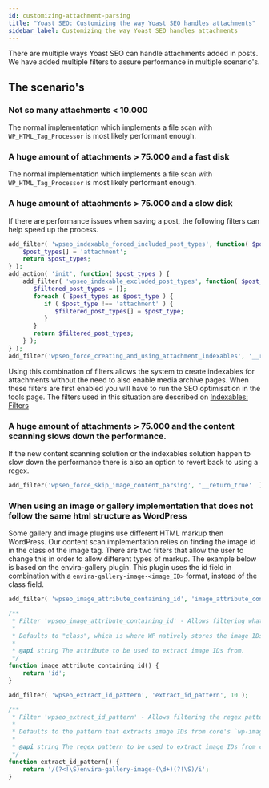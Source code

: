 ```yaml
---
id: customizing-attachment-parsing
title: "Yoast SEO: Customizing the way Yoast SEO handles attachments"
sidebar_label: Customizing the way Yoast SEO handles attachments
---
```


There are multiple ways Yoast SEO can handle attachments added in posts. We have added multiple filters to assure performance in multiple scenario's.
## The scenario's

### Not so many attachments < 10.000

The normal implementation which implements a file scan with `WP_HTML_Tag_Processor` is most likely performant enough.

### A huge amount of attachments > 75.000 and a fast disk
The normal implementation which implements a file scan with `WP_HTML_Tag_Processor` is most likely performant enough.

### A huge amount of attachments > 75.000 and a slow disk

If there are performance issues when saving a post, the following filters can help speed up the process.

```php
add_filter( 'wpseo_indexable_forced_included_post_types', function( $post_types ) {
    $post_types[] = 'attachment';
    return $post_types;
} );
add_action( 'init', function( $post_types ) {
    add_filter( 'wpseo_indexable_excluded_post_types', function( $post_types ) {
       $filtered_post_types = [];
       foreach ( $post_types as $post_type ) {
          if ( $post_type !== 'attachment' ) {
             $filtered_post_types[] = $post_type;
          }
       }
       return $filtered_post_types;
    } );
} );
add_filter('wpseo_force_creating_and_using_attachment_indexables', '__return_true'  );
```
Using this combination of filters allows the system to create indexables for attachments without the need to also enable media archive pages. When these filters are first enabled you will have to run the SEO optimisation in the tools page.
The filters used in this situation are described on [Indexables: Filters](/features/indexables/indexables-filters/)

### A huge amount of attachments > 75.000 and the content scanning slows down the performance.

If the new content scanning solution or the indexables solution happen to slow down the performance there is also an option to revert back to using a regex.

```php
add_filter('wpseo_force_skip_image_content_parsing', '__return_true'  );
```

### When using an image or gallery implementation that does not follow the same html structure as WordPress
Some gallery and image plugins use different HTML markup then WordPress. Our content scan implementation relies on finding the image id in the class of the image tag.
There are two filters that allow the user to change this in order to allow different types of markup. The example below is based on the envira-gallery plugin. This plugin uses the id field in combination with a  `envira-gallery-image-<image_ID>` format, instead of the class field.
```php
add_filter( 'wpseo_image_attribute_containing_id', 'image_attribute_containing_id', 10 );

/**
 * Filter 'wpseo_image_attribute_containing_id' - Allows filtering what attribute will be used to extract image IDs from.
 *
 * Defaults to "class", which is where WP natively stores the image IDs, in a `wp-image-<ID>` format.
 *
 * @api string The attribute to be used to extract image IDs from.
 */
function image_attribute_containing_id() {
    return 'id';
}

add_filter( 'wpseo_extract_id_pattern', 'extract_id_pattern', 10 );

/**
 * Filter 'wpseo_extract_id_pattern' - Allows filtering the regex pattern to be used to extract image IDs from class/attribute names.
 *
 * Defaults to the pattern that extracts image IDs from core's `wp-image-<ID>` native format in image classes.
 *
 * @api string The regex pattern to be used to extract image IDs from class names. Empty string if the whole class/attribute should be returned.
 */
function extract_id_pattern() {
    return '/(?<!\S)envira-gallery-image-(\d+)(?!\S)/i';
}
```
